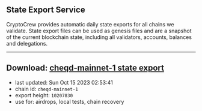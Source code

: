 ## State Export Service
CryptoCrew provides automatic daily state exports for all chains we validate. State export files can be used as genesis files and are a snapshot of the current blockchain state, including all validators, accounts, balances and delegations.

---
**Download: [cheqd-mainnet-1 state export](https://dl.ccvalidators.com/SERVICE/cheqd/cheqd-mainnet-1_export_10207830.json)**
---

- last updated: Sun Oct 15 2023 02:53:41
- chain id: `cheqd-mainnet-1`
- export height: `10207830`
- use for: airdrops, local tests, chain recovery
